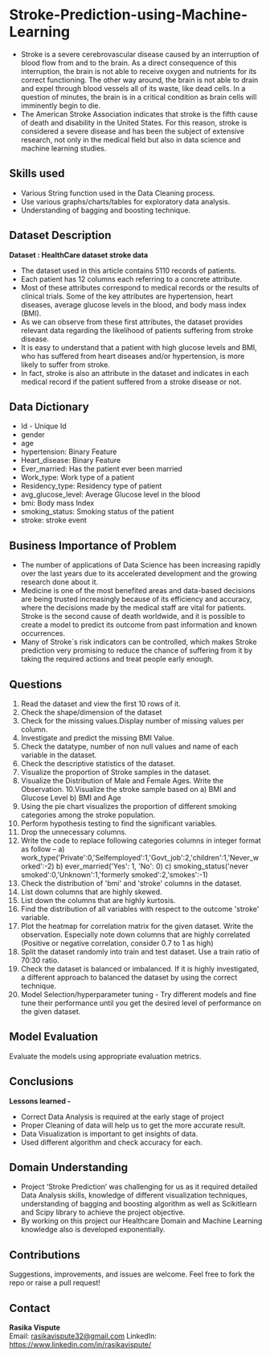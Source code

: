 # Stroke-Prediction-using-Machine-Learning
- Stroke is a severe cerebrovascular disease caused by an interruption of blood flow from and to the brain. As a direct consequence of this interruption, the brain is not able to receive oxygen and nutrients for its correct functioning. The other way around, the brain is not able to drain and expel through blood vessels all of its waste, like dead cells. In a question of minutes, the brain is  in a critical condition as brain cells will imminently begin to die. 
- The American Stroke Association indicates that stroke is the fifth cause of death and disability in the United States. For this reason, stroke is considered a severe disease and has been the subject of extensive research, not only in the medical field but also in data science and machine learning studies. 

## Skills used  
- Various String function used in the Data Cleaning process.
- Use various graphs/charts/tables for exploratory data analysis.
- Understanding of bagging and boosting technique.

## Dataset Description 
**Dataset : HealthCare dataset stroke data** 
- The dataset used in this article contains 5110 records of patients. 
- Each patient has 12 columns each referring to a concrete attribute. 
- Most of these attributes correspond to medical records or the results of clinical trials. Some of the key attributes are hypertension, heart diseases, average glucose levels in the blood, and body mass index (BMI). 
- As we can observe from these first attributes, the dataset provides relevant data regarding the likelihood of patients suffering from stroke disease. 
- It is easy to understand that a patient with high glucose levels and BMI, who has suffered from heart diseases and/or hypertension, is more likely to suffer from stroke. 
- In fact, stroke is also an attribute in the dataset and indicates in each medical record if the patient suffered from a stroke disease or not.

## Data Dictionary 
- Id - Unique Id 
- gender 
- age 
- hypertension: Binary Feature 
- Heart_disease: Binary Feature 
- Ever_married: Has the patient ever been married 
- Work_type: Work type of a patient 
- Residency_type: Residency type of patient 
- avg_glucose_level: Average Glucose level in the blood 
- bmi: Body mass Index 
- smoking_status: Smoking status of the patient 
- stroke: stroke event 

## Business Importance of Problem
- The number of applications of Data Science has been increasing rapidly over the last years due to its accelerated development and the growing research done about it. 
- Medicine is one of the most benefited areas and data-based decisions are being trusted increasingly because of its efficiency and accuracy, where the decisions made by the medical staff are vital for patients. Stroke is the second cause of death worldwide, and it is possible to create a model to predict its outcome from past information and known occurrences. 
- Many of Stroke´s risk indicators can be controlled, which makes Stroke prediction very promising to reduce the chance of suffering from it by taking the required actions and treat people early enough.


## Questions 
1. Read the dataset and view the first 10 rows of it. 
2. Check the shape/dimension of the dataset 
3. Check for the missing values.Display number of missing values per column. 
4. Investigate and predict the missing BMI Value. 
5. Check the datatype, number of non null values and name of each variable in the dataset. 
6. Check the descriptive statistics of the dataset. 
7. Visualize the proportion of Stroke samples in the dataset. 
8. Visualize the Distribution of Male and Female Ages. Write the Observation. 
10.Visualize the stroke sample based on 
  a) BMI and Glucose Level 
  b) BMI and Age 
11. Using the pie chart visualizes the proportion of different smoking categories among the 
stroke population. 
12. Perform hypothesis testing to find the significant variables. 
13. Drop the unnecessary columns. 
14. Write the code to replace following categories columns in integer format as follow – 
  a) work_type('Private':0,'Selfemployed':1,'Govt_job':2,'children':1,'Never_worked':-2) 
  b) ever_married('Yes': 1, 'No': 0) 
  c) smoking_status('never smoked':0,'Unknown':1,'formerly smoked':2,'smokes':-1) 
15. Check the distribution of 'bmi' and 'stroke' columns in the dataset. 
16. List down columns that are highly skewed. 
17. List down the columns that are highly kurtosis. 
18. Find the distribution of all variables with respect to the outcome 'stroke' variable. 
19. Plot the heatmap for correlation matrix for the given dataset. Write the observation. 
Especially note down columns that are highly correlated (Positive or negative correlation, 
consider 0.7 to 1 as high) 
20. Split the dataset randomly into train and test dataset. Use a train ratio of 70:30 ratio. 
21. Check the dataset is balanced or imbalanced. If it is highly investigated, a different approach 
to balanced the dataset by using the correct technique. 
22. Model Selection/hyperparameter tuning - 
Try different models and fine tune their performance until you get the desired level of 
performance on the given dataset.  

##   Model Evaluation  
Evaluate the models using appropriate evaluation metrics.

## Conclusions
**Lessons learned -** 
- Correct Data Analysis is required at the early stage of project
- Proper Cleaning of data will help us to get the more accurate result.
- Data Visualization is important to get insights of data.
- Used different algorithm and check accuracy for each.

## Domain Understanding 
- Project ‘Stroke Prediction’ was challenging for us as it required detailed Data Analysis skills, knowledge of different visualization techniques, understanding of bagging and boosting algorithm as well as Scikitlearn and Scipy library to achieve the project objective.
- By working on this project our Healthcare Domain and  Machine Learning knowledge also is developed exponentially.

##  Contributions
Suggestions, improvements, and issues are welcome. Feel free to fork the repo or raise a pull request!

## Contact
**Rasika Vispute**  
Email: rasikavispute32@gmail.com 
LinkedIn: https://www.linkedin.com/in/rasikavispute/

